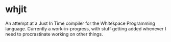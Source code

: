 # whjit

An attempt at a Just In Time compiler for the Whitespace Programming language. Currently a work-in-progress, with stuff getting added whenever I need to procrastinate working on other things.
